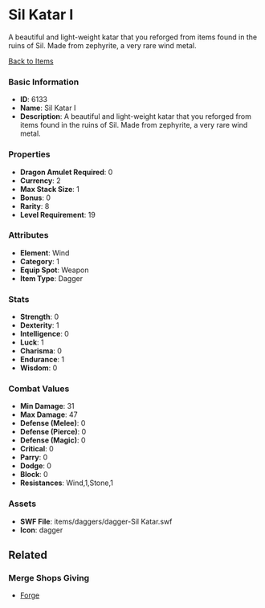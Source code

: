 # Sil Katar I

A beautiful and light-weight katar that you reforged from items found in the ruins of Sil. Made from zephyrite, a very rare wind metal.

[Back to Items](../items.md)

### Basic Information

- **ID**: 6133
- **Name**: Sil Katar I
- **Description**: A beautiful and light-weight katar that you reforged from items found in the ruins of Sil. Made from zephyrite, a very rare wind metal.

### Properties

- **Dragon Amulet Required**: 0
- **Currency**: 2
- **Max Stack Size**: 1
- **Bonus**: 0
- **Rarity**: 8
- **Level Requirement**: 19

### Attributes

- **Element**: Wind
- **Category**: 1
- **Equip Spot**: Weapon
- **Item Type**: Dagger

### Stats

- **Strength**: 0
- **Dexterity**: 1
- **Intelligence**: 0
- **Luck**: 1
- **Charisma**: 0
- **Endurance**: 1
- **Wisdom**: 0

### Combat Values

- **Min Damage**: 31
- **Max Damage**: 47
- **Defense (Melee)**: 0
- **Defense (Pierce)**: 0
- **Defense (Magic)**: 0
- **Critical**: 0
- **Parry**: 0
- **Dodge**: 0
- **Block**: 0
- **Resistances**: Wind,1,Stone,1

### Assets

- **SWF File**: items/daggers/dagger-Sil Katar.swf
- **Icon**: dagger

## Related

### Merge Shops Giving

- [Forge](../merge-shops/32-forge.md)

